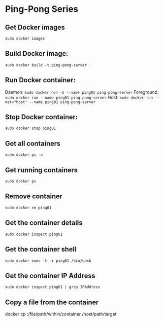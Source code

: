 # Ping-Pong Series
## Get Docker images
```sudo docker images```
## Build Docker image:
```sudo docker build -t ping-pong-server .```
## Run Docker container: 
Daemon: ```sudo docker run -d --name ping01 ping-pong-server```
Foreground: ```sudo docker run --name ping01 ping-pong-server```
Host: ```sudo docker run --net="host" --name ping01 ping-pong-server```
## Stop Docker container: 
```sudo docker stop ping01```
## Get all containers
```sudo docker ps -a```
## Get running containers
```sudo docker ps```
## Remove container
```sudo docker rm ping01```
## Get the container details
```sudo docker inspect ping01```
## Get the container shell
```sudo docker exec -t -i ping01 /bin/bash```
## Get the container IP Address
```sudo docker inspect ping01 | grep IPAddress```
## Copy a file from the container
docker cp <containerId>:/file/path/within/container /host/path/target
